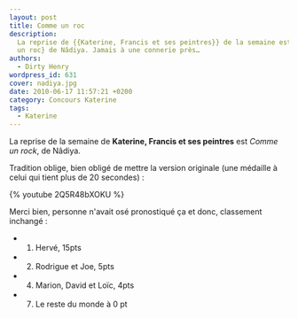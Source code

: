 ```yaml
---
layout: post
title: Comme un roc
description:
  La reprise de {{Katerine, Francis et ses peintres}} de la semaine est {Comme
  un roc} de Nâdiya. Jamais à une connerie près…
authors:
  - Dirty Henry
wordpress_id: 631
cover: nadiya.jpg
date: 2010-06-17 11:57:21 +0200
category: Concours Katerine
tags:
  - Katerine
---
```


La reprise de la semaine de **Katerine, Francis et ses peintres** est _Comme un
rock_, de Nâdiya.

Tradition oblige, bien obligé de mettre la version originale (une médaille à
celui qui tient plus de 20 secondes) :

{% youtube 2Q5R48bXOKU %}

Merci bien, personne n'avait osé pronostiqué ça et donc, classement inchangé :

- 1. Hervé, 15pts
- 2. Rodrigue et Joe, 5pts
- 4. Marion, David et Loïc, 4pts
- 7. Le reste du monde à 0 pt
